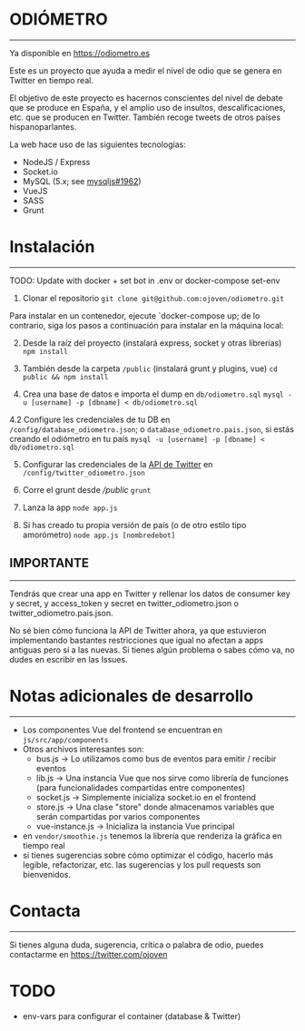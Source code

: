 # ODIÓMETRO
---

Ya disponible en https://odiometro.es

Este es un proyecto que ayuda a medir el nivel de odio que se genera en Twitter en tiempo real.

El objetivo de este proyecto es hacernos conscientes del nivel de debate que se produce en España,
y el amplio uso de insultos, descalificaciones, etc. que se producen en Twitter. También recoge tweets de otros países hispanoparlantes.

La web hace uso de las siguientes tecnologías:
* NodeJS / Express
* Socket.io
* MySQL (5.x; see [mysqljs#1962](https://github.com/mysqljs/mysql/pull/1962))
* VueJS
* SASS
* Grunt

# Instalación
---

TODO: Update with docker + set bot in .env or docker-compose set-env

1. Clonar el repositorio
```git clone git@github.com:ojoven/odiometro.git```

Para instalar en un contenedor, ejecute `docker-compose up; de lo contrario, siga los pasos a continuación para instalar en la máquina local:

2. Desde la raíz del proyecto (instalará express, socket y otras librerías)
```npm install```

3. También desde la carpeta `/public` (instalará grunt y plugins, vue)
```cd public && npm install```

4. Crea una base de datos e importa el dump en `db/odiometro.sql`
```mysql -u [username] -p [dbname] < db/odiometro.sql```

4.2 Configure les credenciales de tu DB en `/config/database_odiometro.json`; o `database_odiometro.pais.json`, si estás creando el odiómetro en tu país
`mysql -u [username] -p [dbname] < db/odiometro.sql`

5. Configurar las credenciales de la [API de Twitter](https://developer.twitter.com/en/docs/twitter-api/getting-started/guide) en `/config/twitter_odiometro.json`

5. Corre el grunt desde */public*
```grunt```

6. Lanza la app
```node app.js```

7. Si has creado tu propia versión de país (o de otro estilo tipo amorómetro)
```node app.js [nombredebot]```


## IMPORTANTE
---
Tendrás que crear una app en Twitter y rellenar los datos de consumer key y secret, y access_token y secret en twitter_odiometro.json o twitter_odiometro.pais.json.

No sé bien cómo funciona la API de Twitter ahora, ya que estuvieron implementando bastantes restricciones que igual no afectan a apps antiguas pero sí a las nuevas. Si tienes algún problema o sabes cómo va, no dudes en escribir en las Issues.


# Notas adicionales de desarrollo
---

* Los componentes Vue del frontend se encuentran en `js/src/app/components`
* Otros archivos interesantes son:
    * bus.js -> Lo utilizamos como bus de eventos para emitir / recibir eventos
    * lib.js -> Una instancia Vue que nos sirve como librería de funciones (para funcionalidades compartidas entre componentes)
    * socket.js -> Simplemente inicializa socket.io en el frontend
    * store.js -> Una clase "store" donde almacenamos variables que serán compartidas por varios componentes
    * vue-instance.js -> Inicializa la instancia Vue principal
* en `vendor/smoothie.js` tenemos la librería que renderiza la gráfica en tiempo real
* si tienes sugerencias sobre cómo optimizar el código, hacerlo más legible, refactorizar, etc. las sugerencias y los pull requests son bienvenidos.



# Contacta
---
Si tienes alguna duda, sugerencia, crítica o palabra de odio, puedes contactarme en https://twitter.com/ojoven

# TODO

* env-vars para configurar el container (database & Twitter)